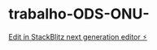 # trabalho-ODS-ONU-

[Edit in StackBlitz next generation editor ⚡️](https://stackblitz.com/~/github.com/pepehbo/trabalho-ODS-ONU-)